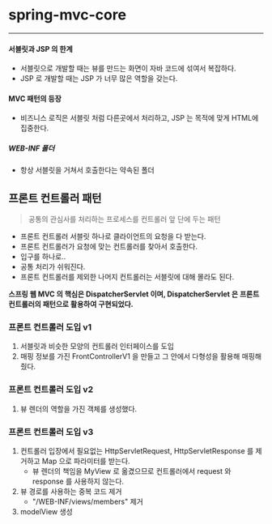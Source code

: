 # spring-mvc-core

----

#### 서블릿과 JSP 의 한계

- 서블릿으로 개발할 때는 뷰를 만드는 화면이 자바 코드에 섞여서 복잡하다.
- JSP 로 개발할 때는 JSP 가 너무 많은 역할을 갖는다.

#### MVC 패턴의 등장
- 비즈니스 로직은 서블릿 처럼 다른곳에서 처리하고, JSP 는 목적에 맞게 HTML에 집중한다.

##### WEB-INF 폴더
- 항상 서블릿을 거쳐서 호출한다는 약속된 폴더

## 프론트 컨트롤러 패턴
> 공통의 관심사를 처리하는 프로세스를 컨트롤러 앞 단에 두는 패턴

- 프론트 컨트롤러 서블릿 하나로 클라이언트의 요청을 다 받는다.
- 프론트 컨트롤러가 요청에 맞는 컨트롤러를 찾아서 호출한다.
- 입구를 하나로..
- 공통 처리가 쉬워진다.
- 프론트 컨트롤러를 제외한 나머지 컨트롤러는 서블릿에 대해 몰라도 된다.

<b> 스프링 웹 MVC 의 핵심은 DispatcherServlet 이며, DispatcherServlet 은 프론트 컨트롤러의 패턴으로 활용하여 구현되었다. </b>  

### 프론트 컨트롤러 도입 v1

1. 서블릿과 비슷한 모양의 컨트롤러 인터페이스를 도입
2. 매핑 정보를 가진 FrontControllerV1 을 만들고 그 안에서 다형성을 활용해 매핑해줬다.

### 프론트 컨트롤러 도입 v2

1. 뷰 렌더의 역할을 가진 객체를 생성했다.

### 프론트 컨트롤러 도입 v3
1. 컨트롤러 입장에서 필요없는 HttpServletRequest, HttpServletResponse 를 제거하고 Map 으로 파라미터를 받는다.
   - 뷰 렌더의 책임을 MyView 로 옮겼으므로 컨트롤러에서 request 와 response 를 사용하지 않는다.
2. 뷰 경로를 사용하는 중복 코드 제거
   - "/WEB-INF/views/members" 제거
3. modelView 생성